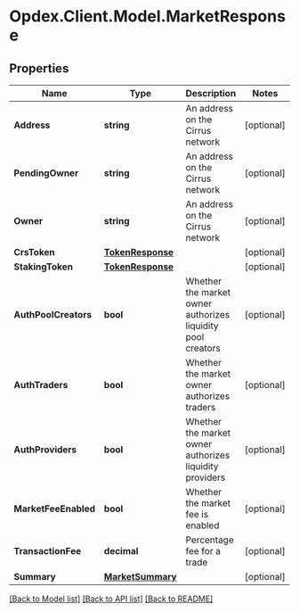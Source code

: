 # Opdex.Client.Model.MarketResponse

## Properties

Name | Type | Description | Notes
------------ | ------------- | ------------- | -------------
**Address** | **string** | An address on the Cirrus network | [optional] 
**PendingOwner** | **string** | An address on the Cirrus network | [optional] 
**Owner** | **string** | An address on the Cirrus network | [optional] 
**CrsToken** | [**TokenResponse**](TokenResponse.md) |  | [optional] 
**StakingToken** | [**TokenResponse**](TokenResponse.md) |  | [optional] 
**AuthPoolCreators** | **bool** | Whether the market owner authorizes liquidity pool creators | [optional] 
**AuthTraders** | **bool** | Whether the market owner authorizes traders | [optional] 
**AuthProviders** | **bool** | Whether the market owner authorizes liquidity providers | [optional] 
**MarketFeeEnabled** | **bool** | Whether the market fee is enabled | [optional] 
**TransactionFee** | **decimal** | Percentage fee for a trade | [optional] 
**Summary** | [**MarketSummary**](MarketSummary.md) |  | [optional] 

[[Back to Model list]](../README.md#documentation-for-models) [[Back to API list]](../README.md#documentation-for-api-endpoints) [[Back to README]](../README.md)

